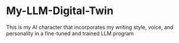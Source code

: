 # My-LLM-Digital-Twin
This is my AI character that incorporates my writing style, voice, and personality in a fine-tuned and trained LLM program
